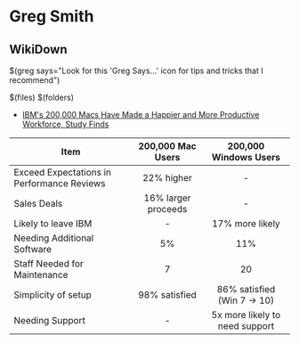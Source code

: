 # Greg Smith 
## WikiDown

$(greg says="Look for this 'Greg Says...' icon for tips and tricks that I recommend")

$(files)
$(folders)

* [IBM's 200,000 Macs Have Made a Happier and More Productive Workforce, Study Finds](https://apple.slashdot.org/story/19/11/12/2133218/ibms-200000-macs-have-made-a-happier-and-more-productive-workforce-study-finds)

| Item | 200,000 Mac Users | 200,000 Windows Users |
|-------|:-----------:|:-------------:|
| Exceed Expectations in Performance Reviews | 22% higher | - |
| Sales Deals | 16% larger proceeds | - |
| Likely to leave IBM | - | 17% more likely |
| Needing Additional Software | 5% | 11% |
| Staff Needed for Maintenance | 7 | 20 |
| Simplicity of setup | 98% satisfied | 86% satisfied (Win 7 -> 10) |
| Needing Support | - | 5x more likely to need support |
<!--stackedit_data:
eyJoaXN0b3J5IjpbMTk5ODcxODE0MSwtMjAwMDcxODQ3MCwtMT
gxOTg0ODM2OSw3NzUwMDExNDksLTE2OTQxMjAyNTcsLTE0Nzg4
NTQxNCwtNTMwNDA5NDNdfQ==
-->
